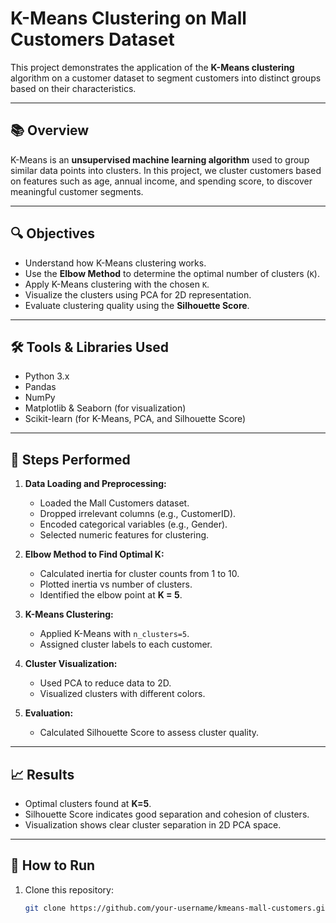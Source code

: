 # K-Means Clustering on Mall Customers Dataset

This project demonstrates the application of the **K-Means clustering** algorithm on a customer dataset to segment customers into distinct groups based on their characteristics.

---

## 📚 Overview

K-Means is an **unsupervised machine learning algorithm** used to group similar data points into clusters. In this project, we cluster customers based on features such as age, annual income, and spending score, to discover meaningful customer segments.

---

## 🔍 Objectives

- Understand how K-Means clustering works.
- Use the **Elbow Method** to determine the optimal number of clusters (`K`).
- Apply K-Means clustering with the chosen `K`.
- Visualize the clusters using PCA for 2D representation.
- Evaluate clustering quality using the **Silhouette Score**.

---

## 🛠️ Tools & Libraries Used

- Python 3.x
- Pandas
- NumPy
- Matplotlib & Seaborn (for visualization)
- Scikit-learn (for K-Means, PCA, and Silhouette Score)

---

## 🚀 Steps Performed

1. **Data Loading and Preprocessing:**
   - Loaded the Mall Customers dataset.
   - Dropped irrelevant columns (e.g., CustomerID).
   - Encoded categorical variables (e.g., Gender).
   - Selected numeric features for clustering.

2. **Elbow Method to Find Optimal K:**
   - Calculated inertia for cluster counts from 1 to 10.
   - Plotted inertia vs number of clusters.
   - Identified the elbow point at **K = 5**.

3. **K-Means Clustering:**
   - Applied K-Means with `n_clusters=5`.
   - Assigned cluster labels to each customer.

4. **Cluster Visualization:**
   - Used PCA to reduce data to 2D.
   - Visualized clusters with different colors.

5. **Evaluation:**
   - Calculated Silhouette Score to assess cluster quality.

---

## 📈 Results

- Optimal clusters found at **K=5**.
- Silhouette Score indicates good separation and cohesion of clusters.
- Visualization shows clear cluster separation in 2D PCA space.

---

## 📝 How to Run

1. Clone this repository:
   ```bash
   git clone https://github.com/your-username/kmeans-mall-customers.git
